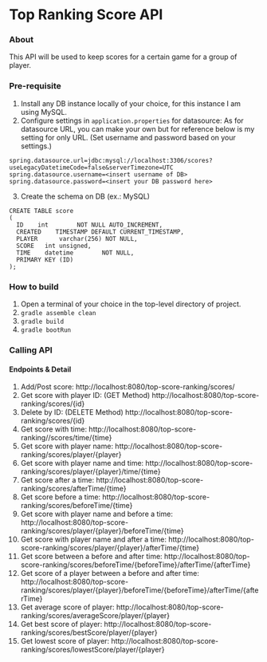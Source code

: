 # Top Ranking Score API

### About
This API will be used to keep scores for a certain game for a group of player.

### Pre-requisite

1. Install any DB instance locally of your choice, for this instance I am using MySQL.
2. Configure settings in `application.properties` for datasource:
As for datasource URL, you can make your own but for reference below is my setting for only URL. 
(Set username and password based on your settings.)
```
spring.datasource.url=jdbc:mysql://localhost:3306/scores?useLegacyDatetimeCode=false&serverTimezone=UTC
spring.datasource.username=<insert username of DB>
spring.datasource.password=<insert your DB password here>
```
3. Create the schema on DB (ex.: MySQL)
```
CREATE TABLE score
(
  ID  	int        NOT NULL AUTO_INCREMENT,
  CREATED    TIMESTAMP DEFAULT CURRENT_TIMESTAMP,
  PLAYER      varchar(256) NOT NULL,
  SCORE   int unsigned,
  TIME    datetime        NOT NULL,
  PRIMARY KEY (ID)
);
```

### How to build

1. Open a terminal of your choice in the top-level directory of project.
2. `gradle assemble clean`
3. `gradle build`
4. `gradle bootRun`

### Calling API
#### Endpoints & Detail
1. Add/Post score: http://localhost:8080/top-score-ranking/scores/
2. Get score with player ID: (GET Method) http://localhost:8080/top-score-ranking/scores/{id}
3. Delete by ID: (DELETE Method) http://localhost:8080/top-score-ranking/scores/{id}
4. Get score with time: http://localhost:8080/top-score-ranking//scores/time/{time}
5. Get score with player name: http://localhost:8080/top-score-ranking/scores/player/{player}
6. Get score with player name and time: http://localhost:8080/top-score-ranking/scores/player/{player}/time/{time}
7. Get score after a time: http://localhost:8080/top-score-ranking/scores/afterTime/{time}
8. Get score before a time: http://localhost:8080/top-score-ranking/scores/beforeTime/{time}
9. Get score with player name and before a time: http://localhost:8080/top-score-ranking/scores/player/{player}/beforeTime/{time}
10. Get score with player name and after a time: http://localhost:8080/top-score-ranking/scores/player/{player}/afterTime/{time}
11. Get score between a before and after time: http://localhost:8080/top-score-ranking/scores/beforeTime/{beforeTime}/afterTime/{afterTime}
12. Get score of a player between a before and after time: http://localhost:8080/top-score-ranking/scores/player/{player}/beforeTime/{beforeTime}/afterTime/{afterTime}
13. Get average score of player: http://localhost:8080/top-score-ranking/scores/averageScore/player/{player}
14. Get best score of player: http://localhost:8080/top-score-ranking/scores/bestScore/player/{player}
15. Get lowest score of player: http://localhost:8080/top-score-ranking/scores/lowestScore/player/{player}
